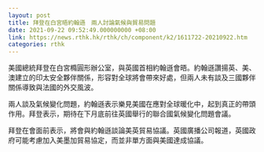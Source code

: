 ```yaml
---
layout: post
title: 拜登在白宮晤約翰遜　兩人討論氣候與貿易問題
date: 2021-09-22 09:52:49.000000000 +08:00
link: https://news.rthk.hk/rthk/ch/component/k2/1611722-20210922.htm
categories: rthk
---
```


美國總統拜登在白宮橢圓形辦公室，與英國首相約翰遜會晤。約翰遜讚揚英、美、澳建立的印太安全夥伴關係，形容對全球將會帶來好處，但兩人未有談及三國夥伴關係導致與法國的外交風波。

兩人談及氣候變化問題，約翰遜表示樂見美國在應對全球暖化中，起到真正的帶頭作用。拜登表示，期待在下月底前往英國舉行的聯合國氣候變化問題會議。

拜登在會面前表示，將會與約翰遜談論美英貿易協議。英國廣播公司報道，英國政府可能考慮加入美墨加貿易協定，而並非單方面與美國達成協議。
